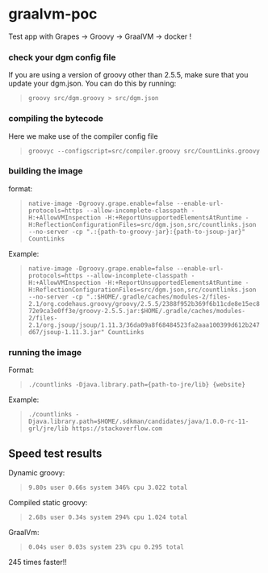 # graalvm-poc
Test app with Grapes -> Groovy -> GraalVM -> docker !

### check your dgm config file
If you are using a version of groovy other than 2.5.5, make sure that you update your dgm.json.  You can do this by running:

> `groovy src/dgm.groovy > src/dgm.json`

### compiling the bytecode
Here we make use of the compiler config file
> `groovyc --configscript=src/compiler.groovy src/CountLinks.groovy`

### building the image
format:
> `native-image -Dgroovy.grape.enable=false --enable-url-protocols=https --allow-incomplete-classpath -H:+AllowVMInspection -H:+ReportUnsupportedElementsAtRuntime -H:ReflectionConfigurationFiles=src/dgm.json,src/countlinks.json --no-server -cp ".:{path-to-groovy-jar}:{path-to-jsoup-jar}" CountLinks`

Example:
> `native-image -Dgroovy.grape.enable=false --enable-url-protocols=https --allow-incomplete-classpath -H:+AllowVMInspection -H:+ReportUnsupportedElementsAtRuntime -H:ReflectionConfigurationFiles=src/dgm.json,src/countlinks.json --no-server -cp ".:$HOME/.gradle/caches/modules-2/files-2.1/org.codehaus.groovy/groovy/2.5.5/2388f952b369f6b11cde8e15ec872e9ca3e0ff3e/groovy-2.5.5.jar:$HOME/.gradle/caches/modules-2/files-2.1/org.jsoup/jsoup/1.11.3/36da09a8f68484523fa2aaa100399d612b247d67/jsoup-1.11.3.jar" CountLinks`

### running the image
Format:
> `./countlinks -Djava.library.path={path-to-jre/lib} {website}`

Example:
> `./countlinks -Djava.library.path=$HOME/.sdkman/candidates/java/1.0.0-rc-11-grl/jre/lib https://stackoverflow.com`


## Speed test results
Dynamic groovy:
> `9.80s user 0.66s system 346% cpu 3.022 total`

Compiled static groovy:
> `2.68s user 0.34s system 294% cpu 1.024 total`

GraalVm:
> `0.04s user 0.03s system 23% cpu 0.295 total`

245 times faster!!
